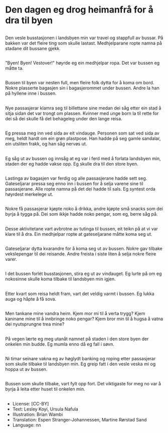 # Den dagen eg drog heimanfrå for å dra til byen

##
Den vesle busstasjonen i landsbyen min var travel og stappfull av bussar. På bakken var det fleire ting som skulle lastast. Medhjelparane ropte namna på stadane dit bussane gjekk.

##
"Byen! Byen! Vestover!" høyrde eg ein medhjelpar ropa. Det var bussen eg måtte ta.

##
Bussen til byen var nesten full, men fleire folk dytta for å koma om bord. Nokre plasserte bagasjen sin i bagasjerommet under bussen. Andre la han på hyllene inne i bussen.

##
Nye passasjerar klamra seg til billettane sine medan dei såg etter ein stad å sitja sidan det var trongt om plassen. Kvinner med unge born la til rette for dei så dei skulle få det behageleg under den lange reisa.

##
Eg pressa meg inn ved sida av eit vindauge. Personen som sat ved sida av meg, heldt hardt om ein grøn plastpose. Han hadde på seg gamle sandalar, ein utsliten frakk, og han såg nervøs ut.

##
Eg såg ut av bussen og innsåg at eg var i ferd med å forlata landsbyen min, staden der eg hadde vakse opp. Eg skulle dra til den store byen.

##
Lastinga av bagasjen var ferdig og alle passasjerane hadde sett seg. Gateseljarar pressa seg enno inn i bussen for å selja varene sine til passasjerane. Alle ropte namna på det dei hadde til sals. Eg syntest orda høyrdest merkelege ut.

##
Nokre få passasjerar kjøpte noko å drikka, andre kjøpte små snacks som dei byrja å tygga på. Dei som ikkje hadde noko pengar, som eg, berre såg på.

##
Desse aktivitetane vart avbrotne av tutinga til bussen, eit teikn på at vi var klare til å dra. Ein medhjelpar ropte at gateseljarane måtte koma seg ut.

##
Gateseljarar dytta kvarandre for å koma seg ut av bussen. Nokre gav tilbake vekslepengar til dei reisande. Andre freista i siste liten å selja nokre fleire varer.

##
I det bussen forlét busstasjonen, stira eg ut av vindauget. Eg lurte på om eg nokosinne skulle koma tilbake til landsbyen min igjen.

##
Etter kvart som reisa heldt fram, vart det veldig varmt i bussen. Eg lukka auga og håpte å få sova.

##
Men tankane mine vandra heim. Kjem mor mi til å verta trygg? Kjem kaninane mine til å innbringe noko pengar? Kjem bror min til å hugsa å vatna dei nyutsprungne trea mine?

##
På vegen lærte eg meg utanåt namnet på staden i den store byen der onkelen min budde. Eg mumla enno då eg fall i søvn.

##
Ni timar seinare vakna eg av høglydt banking og roping etter passasjerar som skulle tilbake til landsbyen min. Eg greip fatt i den vesle veska mi og hoppa ut av bussen.

##
Bussen som skulle tilbake, vart fylt opp fort. Det viktigaste for meg no var å byrja å leita etter huset til onkelen min.

##
* License: [CC-BY]
* Text: Lesley Koyi, Ursula Nafula
* Illustration: Brian Wambi
* Translation: Espen Stranger-Johannessen, Martine Rørstad Sand
* Language: nn
